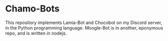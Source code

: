 # Chamo-Bots
This repository implements Lamia-Bot and Chocobot on my Discord server, in the Python programming language. Moogle-Bot is in another, eponymous repo, and is written in nodejs.
